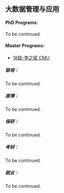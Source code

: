 ## 大数据管理与应用

#### PhD Programs:

To be continued.

#### Master Programs:

- [18级-李之宸 CMU](grad-application/information-systems-and-management-engineering/big-data-management-and-applications/[US]-18-lizhichen.md)

##### 联培：

To be continued.

##### 直博：

To be continued.

##### 保研：

To be continued.

##### 考研：

To be continued.

##### 就业：

To be continued.
